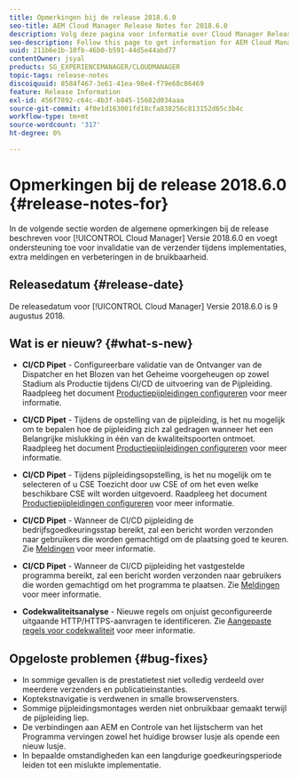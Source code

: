 ```yaml
---
title: Opmerkingen bij de release 2018.6.0
seo-title: AEM Cloud Manager Release Notes for 2018.6.0
description: Volg deze pagina voor informatie over Cloud Manager Release 2018.6.0.
seo-description: Follow this page to get information for AEM Cloud Manager Release 2018.6.0.
uuid: 211b6e1b-10fb-46b0-b591-44d5e44abd77
contentOwner: jsyal
products: SG_EXPERIENCEMANAGER/CLOUDMANAGER
topic-tags: release-notes
discoiquuid: 8584f467-3e61-41ea-98e4-f79e68c86469
feature: Release Information
exl-id: 456f7892-c64c-4b3f-b845-15682d034aaa
source-git-commit: 4f0e1d163001fd18cfa838256c813152d65c3b4c
workflow-type: tm+mt
source-wordcount: '317'
ht-degree: 0%

---
```


# Opmerkingen bij de release 2018.6.0 {#release-notes-for}

In de volgende sectie worden de algemene opmerkingen bij de release beschreven voor [!UICONTROL Cloud Manager] Versie 2018.6.0 en voegt ondersteuning toe voor invalidatie van de verzender tijdens implementaties, extra meldingen en verbeteringen in de bruikbaarheid.

## Releasedatum {#release-date}

De releasedatum voor [!UICONTROL Cloud Manager] Versie 2018.6.0 is 9 augustus 2018.

## Wat is er nieuw? {#what-s-new}

* **CI/CD Pipet** - Configureerbare validatie van de Ontvanger van de Dispatcher en het Blozen van het Geheime voorgeheugen op zowel Stadium als Productie tijdens CI/CD de uitvoering van de Pijpleiding. Raadpleeg het document [Productiepijpleidingen configureren](configuring-production-pipelines.md) voor meer informatie.

* **CI/CD Pipet** - Tijdens de opstelling van de pijpleiding, is het nu mogelijk om te bepalen hoe de pijpleiding zich zal gedragen wanneer het een Belangrijke mislukking in één van de kwaliteitspoorten ontmoet. Raadpleeg het document [Productiepijpleidingen configureren](configuring-production-pipelines.md) voor meer informatie.

* **CI/CD Pipet** - Tijdens pijpleidingsopstelling, is het nu mogelijk om te selecteren of u CSE Toezicht door uw CSE of om het even welke beschikbare CSE wilt worden uitgevoerd. Raadpleeg het document [Productiepijpleidingen configureren](configuring-production-pipelines.md) voor meer informatie.

* **CI/CD Pipet** - Wanneer de CI/CD pijpleiding de bedrijfsgoedkeuringsstap bereikt, zal een bericht worden verzonden naar gebruikers die worden gemachtigd om de plaatsing goed te keuren. Zie [Meldingen](notifications.md) voor meer informatie.

* **CI/CD Pipet** - Wanneer de CI/CD pijpleiding het vastgestelde programma bereikt, zal een bericht worden verzonden naar gebruikers die worden gemachtigd om het programma te plaatsen. Zie [Meldingen](notifications.md) voor meer informatie.

* **Codekwaliteitsanalyse** - Nieuwe regels om onjuist geconfigureerde uitgaande HTTP/HTTPS-aanvragen te identificeren. Zie [Aangepaste regels voor codekwaliteit](custom-code-quality-rules.md) voor meer informatie.

## Opgeloste problemen {#bug-fixes}

* In sommige gevallen is de prestatietest niet volledig verdeeld over meerdere verzenders en publicatieinstanties.
* Koptekstnavigatie is verdwenen in smalle browservensters.
* Sommige pijpleidingsmontages werden niet onbruikbaar gemaakt terwijl de pijpleiding liep.
* De verbindingen aan AEM en Controle van het lijstscherm van het Programma vervingen zowel het huidige browser lusje als opende een nieuw lusje.
* In bepaalde omstandigheden kan een langdurige goedkeuringsperiode leiden tot een mislukte implementatie.
